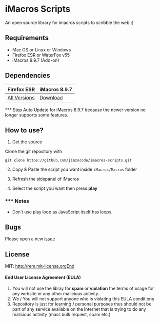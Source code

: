 # iMacros Scripts


An open source library for imacros scripts to scribble the web :)

## Requirements
- Mac OS or Linux or Windows
- Firefox ESR or WaterFox v55
- iMacros 8.9.7 (Add-on)


## Dependencies
Firefox ESR| iMacros 8.9.7
------|------
[All Versions](https://www.mozilla.org/en-US/firefox/organizations/) | [Download](https://addons.mozilla.org/firefox/downloads/file/428670/type:attachment/imacros_for_firefox-8.9.7-fx.xpi?src=version-history)

*** Stop Auto Update for iMacros 8.9.7 because the newer version no longer supports some features.

## How to use?

1. Get the source

Clone the git repository with
```
git clone https://github.com/jinzocode/imacros-scripts.git
```

2. Copy & Paste the script you want inside ``iMacros/Macros`` folder

3. Refresh the sidepanel of iMacros

4. Select the script you want then press **play**

### *** Notes

- Don't use play loop as JavaScript itself has loops.
## Bugs
Please open a new [issue](https://github.com/jinzocode/imacros-scripts/issues/new)
## License
MIT: http://rem.mit-license.orgEnd

#### End User License Agreement (EULA)
1. You will not use the libray for **spam** or **violation** the terms of usage for any website or any other malicious activity.
2. We / You will not support anyone who is violating this EULA conditions
3. Repository is just for learning / personal purposes thus should not be part of any service available on the Internet that is trying to do any malicious activity (mass bulk request, spam etc.)

